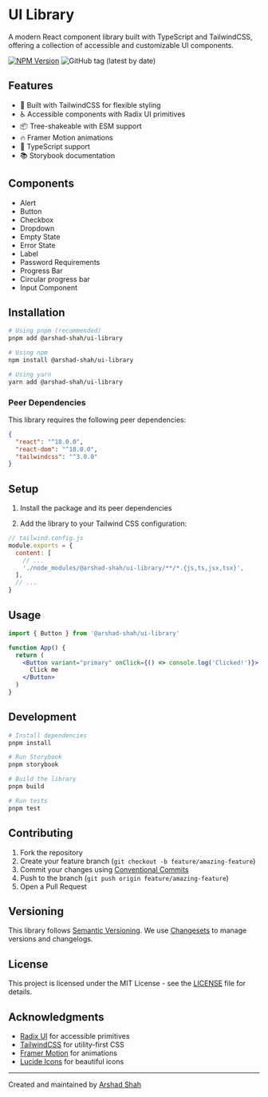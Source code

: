 # UI Library

A modern React component library built with TypeScript and TailwindCSS, offering a collection of accessible and customizable UI components.

[![NPM Version](https://img.shields.io/npm/v/@arshad-shah/ui-library)](https://www.npmjs.com/package/@arshad-shah/ui-library)
![GitHub tag (latest by date)](https://img.shields.io/github/v/tag/arshad-shah/ui-library)

## Features

- 🎨 Built with TailwindCSS for flexible styling
- ♿ Accessible components with Radix UI primitives
- 📦 Tree-shakeable with ESM support
- 🔥 Framer Motion animations
- 🎯 TypeScript support
- 📚 Storybook documentation

## Components

- Alert
- Button
- Checkbox
- Dropdown
- Empty State
- Error State
- Label
- Password Requirements
- Progress Bar
- Circular progress bar
- Input Component

## Installation

```bash
# Using pnpm (recommended)
pnpm add @arshad-shah/ui-library

# Using npm
npm install @arshad-shah/ui-library

# Using yarn
yarn add @arshad-shah/ui-library
```

### Peer Dependencies

This library requires the following peer dependencies:

```json
{
  "react": "^18.0.0",
  "react-dom": "^18.0.0",
  "tailwindcss": "^3.0.0"
}
```

## Setup

1. Install the package and its peer dependencies

2. Add the library to your Tailwind CSS configuration:

```js
// tailwind.config.js
module.exports = {
  content: [
    // ...
    './node_modules/@arshad-shah/ui-library/**/*.{js,ts,jsx,tsx}',
  ],
  // ...
}
```

## Usage

```jsx
import { Button } from '@arshad-shah/ui-library'

function App() {
  return (
    <Button variant="primary" onClick={() => console.log('Clicked!')}>
      Click me
    </Button>
  )
}
```

## Development

```bash
# Install dependencies
pnpm install

# Run Storybook
pnpm storybook

# Build the library
pnpm build

# Run tests
pnpm test
```

## Contributing

1. Fork the repository
2. Create your feature branch (`git checkout -b feature/amazing-feature`)
3. Commit your changes using [Conventional Commits](https://www.conventionalcommits.org/)
4. Push to the branch (`git push origin feature/amazing-feature`)
5. Open a Pull Request

## Versioning

This library follows [Semantic Versioning](https://semver.org/). We use [Changesets](https://github.com/changesets/changesets) to manage versions and changelogs.

## License

This project is licensed under the MIT License - see the [LICENSE](LICENSE) file for details.

## Acknowledgments

- [Radix UI](https://www.radix-ui.com/) for accessible primitives
- [TailwindCSS](https://tailwindcss.com/) for utility-first CSS
- [Framer Motion](https://www.framer.com/motion/) for animations
- [Lucide Icons](https://lucide.dev/) for beautiful icons

---
Created and maintained by [Arshad Shah](https://github.com/arshad-shah)